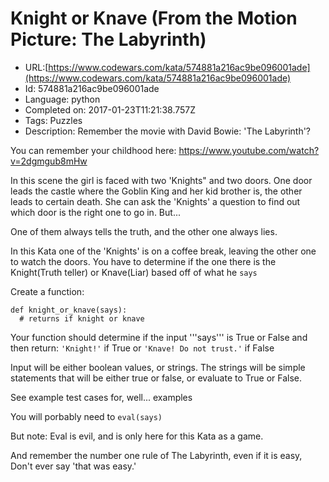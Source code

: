 # Knight or Knave (From the Motion Picture: The Labyrinth)

 - URL:[https://www.codewars.com/kata/574881a216ac9be096001ade](https://www.codewars.com/kata/574881a216ac9be096001ade)
 - Id: 574881a216ac9be096001ade
 - Language: python
 - Completed on: 2017-01-23T11:21:38.757Z
 - Tags: Puzzles
 - Description:
Remember the movie with David Bowie: 'The Labyrinth'?

You can remember your childhood here: https://www.youtube.com/watch?v=2dgmgub8mHw

In this scene the girl is faced with two 'Knights" and two doors. One door leads the castle where the Goblin King and her kid brother is, the other leads to certain death. She can ask the 'Knights'  a question to find out which door is the right one to go in. But...

One of them always tells the truth, and the other one always lies.


In this Kata one of the 'Knights' is on a coffee break, leaving the other one to watch the doors. You have to determine if the one there is the Knight(Truth teller) or Knave(Liar) based off of what he ```says```

Create a function:
```
def knight_or_knave(says):
  # returns if knight or knave 
```
Your function should determine if the input '''says''' is True or False and then return:
```'Knight!'``` if True or ```'Knave! Do not trust.'``` if False

Input will be either boolean values, or strings.
The strings will be simple statements that will be either true or false, or evaluate to True or False. 

See example test cases for, well... examples

You will porbably need to ```eval(says)```

But note: Eval is evil, and is only here for this Kata as a game.

And remember the number one rule of The Labyrinth, even if it is easy, Don't ever say 'that was easy.'
